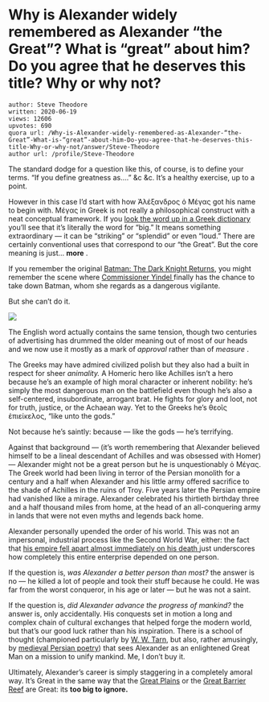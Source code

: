 # Why is Alexander widely remembered as Alexander “the Great”? What is “great” about him? Do you agree that he deserves this title? Why or why not?

	author: Steve Theodore
	written: 2020-06-19
	views: 12606
	upvotes: 690
	quora url: /Why-is-Alexander-widely-remembered-as-Alexander-“the-Great”-What-is-“great”-about-him-Do-you-agree-that-he-deserves-this-title-Why-or-why-not/answer/Steve-Theodore
	author url: /profile/Steve-Theodore


The standard dodge for a question like this, of course, is to define your terms. “If you define greatness as….” &c &c. It’s a healthy exercise, up to a point.

However in this case I’d start with how Ἀλέξανδρος ὁ Μέγας got his name to begin with. Μέγας in Greek is not really a philosophical construct with a neat conceptual framework. If you [look the word up in a Greek dictionary ](https://lsj.gr/wiki/%CE%BC%CE%AD%CE%B3%CE%B1%CF%82)you’ll see that it’s literally the word for “big.” It means something extraordinary — it can be “striking” or “splendid” or even “loud.” There are certainly conventional uses that correspond to our “the Great”. But the core meaning is just… __more__ .

If you remember the original [Batman: The Dark Knight Returns](https://amzn.to/3dm6QJZ), you might remember the scene where [Commissioner Yindel ](https://villains.fandom.com/wiki/Ellen_Yindel)finally has the chance to take down Batman, whom she regards as a dangerous vigilante.

But she can’t do it.

![](https://qph.fs.quoracdn.net/main-qimg-77566f98e3e66dcac8dd7d9a07c79793)

The English word actually contains the same tension, though two centuries of advertising has drummed the older meaning out of most of our heads and we now use it mostly as a mark of _approval_  rather than of _measure_ .

The Greeks may have admired civilized polish but they also had a built in respect for sheer _animality._ A Homeric hero like Achilles isn’t a hero because he’s an example of high moral character or inherent nobility: he’s simply the most dangerous man on the battlefield even though he’s also a self-centered, insubordinate, arrogant brat. He fights for glory and loot, not for truth, justice, or the Achaean way. Yet to the Greeks he’s θεοῖς ἐπιείκελος, “like unto the gods.”

Not because he’s saintly: because — like the gods — he’s terrifying.

Against that background — (it’s worth remembering that Alexander believed himself to be a lineal descendant of Achilles and was obsessed with Homer) — Alexander might not be a great person but he is unquestionably ὁ Μέγας. The Greek world had been living in terror of the Persian monolith for a century and a half when Alexander and his little army offered sacrifice to the shade of Achilles in the ruins of Troy. Five years later the Persian empire had vanished like a mirage. Alexander celebrated his thirtieth birthday three and a half thousand miles from home, at the head of an all-conquering army in lands that were not even myths and legends back home.

Alexander personally upended the order of his world. This was not an impersonal, industrial process like the Second World War, either: the fact that [his empire fell apart almost immediately on his death ](https://www.quora.com/What-happened-to-the-descendants-of-Alexander-the-Great/answer/Steve-Theodore?ch=10&share=01040a68&srid=zLvM)just underscores how completely this entire enterprise depended on one person.

If the question is, _was Alexander a better person than most?_  the answer is no — he killed a lot of people and took their stuff because he could. He was far from the worst conqueror, in his age or later — but he was not a saint.

If the question is, _did Alexander advance the progress of mankind?_ the answer is, only accidentally. His conquests set in motion a long and complex chain of cultural exchanges that helped forge the modern world, but that’s our good luck rather than his inspiration. There is a school of thought (championed particularly by [W. W. Tarn](https://en.wikipedia.org/wiki/William_Woodthorpe_Tarn), but also, rather amusingly, by [medieval Persian poetry](http://www.iranicaonline.org/articles/eskandar-nama-of-nezami)) that sees Alexander as an enlightened Great Man on a mission to unify mankind. Me, I don’t buy it.

Ultimately, Alexander’s career is simply staggering in a completely amoral way. It’s Great in the same way that the [Great Plains](https://en.wikipedia.org/wiki/Great_Plains) or the [Great Barrier Reef](https://en.wikipedia.org/wiki/Great_Barrier_Reef) are Great: its __too big to ignore.__ 

